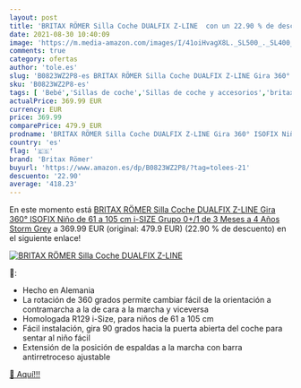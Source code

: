 ```yaml
---
layout: post
title: 'BRITAX RÖMER Silla Coche DUALFIX Z-LINE  con un 22.90 % de descuento'
date: 2021-08-30 10:40:09
image: 'https://m.media-amazon.com/images/I/41oiHvagX8L._SL500_._SL400_.jpg'
comments: true
category: ofertas
author: 'tole.es'
slug: 'B0823WZ2P8-es BRITAX RÖMER Silla Coche DUALFIX Z-LINE Gira 360° ISOFIX...'
sku: 'B0823WZ2P8-es'
tags: [ 'Bebé','Sillas de coche','Sillas de coche y accesorios','britax römer','isofix','römer', ]
actualPrice: 369.99 EUR
currency: EUR
price: 369.99
comparePrice: 479.9 EUR
prodname: 'BRITAX RÖMER Silla Coche DUALFIX Z-LINE Gira 360° ISOFIX Niño de 61 a 105 cm i-SIZE Grupo 0+/1 de 3 Meses a 4 Años  Storm Grey'
country: 'es'
flag: '🇪🇸'
brand: 'Britax Römer'
buyurl: 'https://www.amazon.es/dp/B0823WZ2P8/?tag=tolees-21'
descuento: '22.90'
average: '418.23'
---
```


En este momento está [BRITAX RÖMER Silla Coche DUALFIX Z-LINE Gira 360° ISOFIX Niño de 61 a 105 cm i-SIZE Grupo 0+/1 de 3 Meses a 4 Años  Storm Grey](https://www.amazon.es/dp/B0823WZ2P8/?tag=tolees-21) a 369.99 EUR (original: 479.9 EUR) (22.90 %  de descuento) en el siguiente enlace!

[![BRITAX RÖMER Silla Coche DUALFIX Z-LINE ](https://m.media-amazon.com/images/I/41oiHvagX8L._SL500_._SL400_.jpg)](https://www.amazon.es/dp/B0823WZ2P8/?tag=tolees-21)

🔎:

- Hecho en Alemania
- La rotación de 360 grados permite cambiar fácil de la orientación a contramarcha a la de cara a la marcha y viceversa
- Homologada R129 i-Size, para niños de 61 a 105 cm
- Fácil instalación, gira 90 grados hacia la puerta abierta del coche para sentar al niño fácil
- Extensión de la posición de espaldas a la marcha con barra antirretroceso ajustable

[🛒 Aquí!!!](https://www.amazon.es/dp/B0823WZ2P8/?tag=tolees-21)
